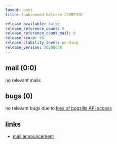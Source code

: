 ```yaml
---
layout: post
title: Tumbleweed Release 20200930

release_available: false
release_reference_count: 0
release_reference_count_mail: 0
release_score: 99
release_stability_level: pending
release_version: 20200930
---
```


## mail (0:0)

no relevant mails

## bugs (0)

<!--more-->

no relevant bugs due to [loss of bugzilla API access](https://bugzilla.opensuse.org/show_bug.cgi?id=1157722)



## links

- [mail announcement](https://lists.opensuse.org/opensuse-factory/2020-10/msg00005.html)
